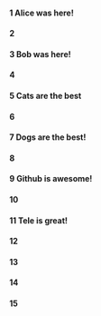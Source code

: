 #### 1 Alice was here!
#### 2
#### 3 Bob was here!
#### 4
#### 5 Cats are the best
#### 6
#### 7 Dogs are the best!
#### 8
#### 9 Github is awesome!
#### 10
#### 11 Tele is great!
#### 12
#### 13
#### 14
#### 15